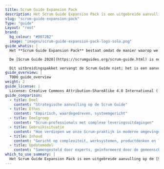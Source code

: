 ```yaml
---
title: Scrum Guide Expansion Pack
description: Het Scrum Guide Expansion Pack is een uitgebreide aanvulling op de Scrum Guide 2020, ontwikkeld om professionals te helpen navigeren in de complexe productomgevingen van vandaag. termijn in moderne teams.
slug: "scrum-guide-expansion-pack"
Type: "guide"
Layout: "root"
brand:
  bg_colour: "#0072B2"
  image: "images/scrum-guide-expansion-pack-logo-solo.png"
guide_whatis: |
  Het **Scrum Guide Expansion Pack** bestaat omdat de manier waarop we producten bouwen voortdurend verandert, en wel razendsnel.

  De [Scrum Guide 2020](https://scrumguides.org/scrum-guide.html) is nog steeds solide, maar veel professionals begonnen zich af te vragen hoe ze zich op resultaten konden blijven richten, met AI in het team konden werken en Scrum eenvoudig konden houden in snel veranderende omgevingen.

  Dit uitbreidingspakket vervangt de Scrum Guide niet; het is een aanvulling voor wie meer duidelijkheid nodig heeft in de huidige context. Het doel was niet om regels toe te voegen, maar om de geest van Scrum te versterken, met name rondom productdenken, emergentie en strategische focus. Het helpt teams snel te leren, zich aan te passen en waarde te leveren, zelfs in onzekere, versnelde en technologiegedreven omgevingen.
guide_overview: |
  TODO guide_overview
weight: 2
guide_license: |
  License: Creative Commons Attribution-ShareAlike 4.0 International ( CC BY-SA 4.0  ).
guide_comparison:
  - title: Doel
    content: "Strategische aanvulling op de Scrum Guide"
  - title: Ethos
    content: "Empirisch, waardegedreven, systeemgericht"
  - title: Doelgroep
    content: "Scrum-professionals met complexe leveringsuitdagingen"
  - title: Gebruikssituatie
    content: "Hoe verdiepen we onze Scrum-praktijk in moderne omgevingen?"
  - title: Inhoud
    content: "Gericht op complexiteit, werksystemen, productdenken en leiderschap"
  - title: Update­model
    content: "Samengesteld door experts, geïnformeerd door de gemeenschap"
which_to_use_summary: |
  Het Scrum Guide Expansion Pack is een uitgebreide aanvulling op de [Scrum Guide 2020](https://scrumguides.org), ontwikkeld om professionals te helpen navigeren in de complexe productomgevingen van vandaag. Het verdiept het begrip van de belangrijkste Scrum-principes door extra begeleiding te bieden over complexiteit, productdenken, werksystemen en leiderschap; terwijl het trouw blijft aan Scrum's ethos van empirisme en zelfmanagement. Het is geen herschrijving, maar een strategische uitbreiding ter ondersteuning van waardegedreven implementatie op lange termijn in moderne teams.
---
```

